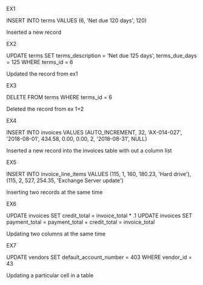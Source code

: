 EX1

INSERT INTO terms VALUES (6, 'Net due 120 days', 120)

Inserted a new record 


EX2

UPDATE terms
SET terms_description = 'Net due 125 days',
terms_due_days   = 125
WHERE terms_id = 6

Updated the record from ex1


EX3

DELETE FROM terms
WHERE terms_id = 6

Deleted the record from ex 1+2


EX4

INSERT INTO invoices VALUES 
(AUTO_INCREMENT, 32, 'AX-014-027', '2018-08-01', 434.58, 0.00, 0.00, 2, '2018-08-31', NULL)

Inserted a new record into the invoices table with out a column list


EX5

INSERT INTO invoice_line_items VALUES
(115, 1, 160, 180.23, 'Hard drive'),
(115, 2, 527, 254.35, 'Exchange Server update')

Inserting two records at the same time


EX6

UPDATE invoices
SET credit_total = invoice_total * .1
UPDATE invoices
SET payment_total = payment_total + credit_total = invoice_total

Updating two columns at the same time


EX7

UPDATE vendors
SET default_account_number = 403
WHERE vendor_id = 43

Updating a particular cell in a table

